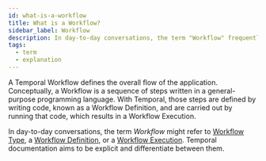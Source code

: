 ```yaml
---
id: what-is-a-workflow
title: What is a Workflow?
sidebar_label: Workflow
description: In day-to-day conversations, the term "Workflow" frequently denotes either a Workflow Type, a Workflow Definition, or a Workflow Execution.
tags:
  - term
  - explanation
---
```


A Temporal Workflow defines the overall flow of the application. Conceptually, a Workflow is a sequence of steps written in a general-purpose programming language.
With Temporal, those steps are defined by writing code, known as a Workflow Definition, and are carried out by running that code, which results in a Workflow Execution.

In day-to-day conversations, the term _Workflow_ might refer to [Workflow Type](/concepts/what-is-a-workflow-type), a [Workflow Definition](/concepts/what-is-a-workflow-definition), or a [Workflow Execution](/concepts/what-is-a-workflow-execution).
Temporal documentation aims to be explicit and differentiate between them.
